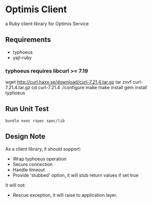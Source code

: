 # Optimis Client

a Ruby client library for Optimis Service

## Requirements

* typhoeus
* yajl-ruby

### typhoeus requires libcurl >= 7.19  

  wget http://curl.haxx.se/download/curl-7.21.4.tar.gz
  tar zxvf curl-7.21.4.tar.gz
  cd curl-7.21.4
  ./configure
  make
  make install
  gem install typhoeus


## Run Unit Test

	bundle exec rspec spec/lib
  
## Design Note

As a client library, it should support:

* Wrap typhoeus operation
* Secure connection
* Handle timeout
* Provide 'stubbed' option, it will stub return values if set true

It will not:

* Rescue exception, it will raise to application layer.
